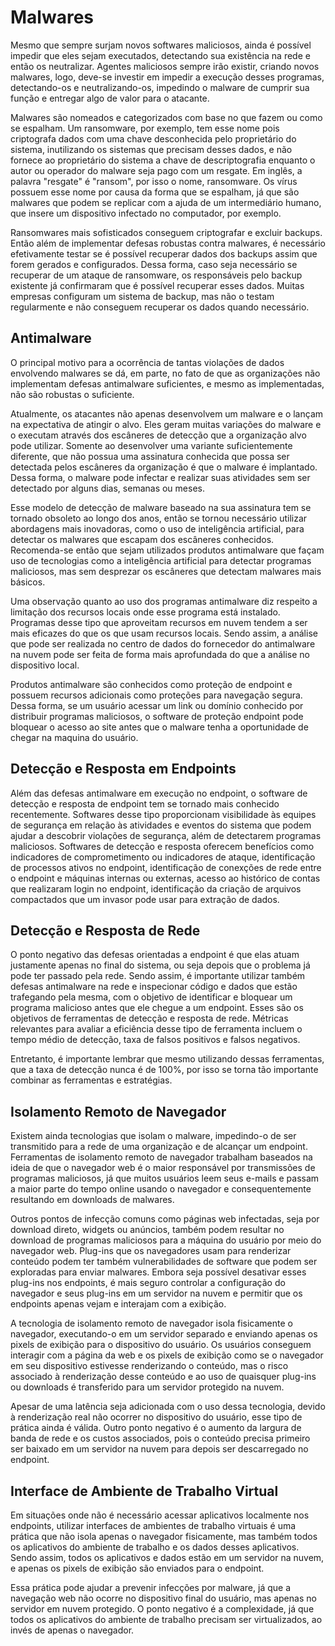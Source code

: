 # Malwares

Mesmo que sempre surjam novos softwares maliciosos, ainda é possível impedir que eles sejam executados, detectando sua existência na rede e então os neutralizar. Agentes maliciosos sempre irão existir, criando novos malwares, logo, deve-se investir em impedir a execução desses programas, detectando-os e neutralizando-os, impedindo o malware de cumprir sua função e entregar algo de valor para o atacante.

Malwares são nomeados e categorizados com base no que fazem ou como se espalham. Um ransomware, por exemplo, tem esse nome pois criptografa dados com uma chave desconhecida pelo proprietário do sistema, inutilizando os sistemas que precisam desses dados, e não fornece ao proprietário do sistema a chave de descriptografia enquanto o autor ou operador do malware seja pago com um resgate. Em inglês, a palavra "resgate" é "ransom", por isso o nome, ransomware. Os vírus possuem esse nome por causa da forma que se espalham, já que são malwares que podem se replicar com a ajuda de um intermediário humano, que insere um dispositivo infectado no computador, por exemplo.

Ransomwares mais sofisticados conseguem criptografar e excluir backups. Então além de implementar defesas robustas contra malwares, é necessário efetivamente testar se é possível recuperar dados dos backups assim que forem gerados e configurados. Dessa forma, caso seja necessário se recuperar de um ataque de ransomware, os responsáveis pelo backup existente já confirmaram que é possível recuperar esses dados. Muitas empresas configuram um sistema de backup, mas não o testam regularmente e não conseguem recuperar os dados quando necessário.

## Antimalware

O principal motivo para a ocorrência de tantas violações de dados envolvendo malwares se dá, em parte, no fato de que as organizações não implementam defesas antimalware suficientes, e mesmo as implementadas, não são robustas o suficiente.

Atualmente, os atacantes não apenas desenvolvem um malware e o lançam na expectativa de atingir o alvo. Eles geram muitas variações do malware e o executam através dos escâneres de detecção que a organização alvo pode utilizar. Somente ao desenvolver uma variante suficientemente diferente, que não possua uma assinatura conhecida que possa ser detectada pelos escâneres da organização é que o malware é implantado. Dessa forma, o malware pode infectar e realizar suas atividades sem ser detectado por alguns dias, semanas ou meses.

Esse modelo de detecção de malware baseado na sua assinatura tem se tornado obsoleto ao longo dos anos, então se tornou necessário utilizar abordagens mais inovadoras, como o uso de inteligência artificial, para detectar os malwares que escapam dos escâneres conhecidos. Recomenda-se então que sejam utilizados produtos antimalware que façam uso de tecnologias como a inteligência artificial para detectar programas maliciosos, mas sem desprezar os escâneres que detectam malwares mais básicos.

Uma observação quanto ao uso dos programas antimalware diz respeito a limitação dos recursos locais onde esse programa está instalado. Programas desse tipo que aproveitam recursos em nuvem tendem a ser mais eficazes do que os que usam recursos locais. Sendo assim, a análise que pode ser realizada no centro de dados do fornecedor do antimalware na nuvem pode ser feita de forma mais aprofundada do que a análise no dispositivo local.

Produtos antimalware são conhecidos como proteção de endpoint e possuem recursos adicionais como proteções para navegação segura. Dessa forma, se um usuário acessar um link ou domínio conhecido por distribuir programas maliciosos, o software de proteção endpoint pode bloquear o acesso ao site antes que o malware tenha a oportunidade de chegar na maquina do usuário.

## Detecção e Resposta em Endpoints

Além das defesas antimalware em execução no endpoint, o software de detecção e resposta de endpoint tem se tornado mais conhecido recentemente. Softwares desse tipo proporcionam visibilidade às equipes de segurança em relação às atividades e eventos do sistema que podem ajudar a descobrir violações de segurança, além de detectarem programas maliciosos. Softwares de detecção e resposta oferecem benefícios como indicadores de comprometimento ou indicadores de ataque, identificação de processos ativos no endpoint, identificação de conexções de rede entre o endpoint e máquinas internas ou externas, acesso ao histórico de contas que realizaram login no endpoint, identificação da criação de arquivos compactados que um invasor pode usar para extração de dados.

## Detecção e Resposta de Rede

O ponto negativo das defesas orientadas a endpoint é que elas atuam justamente apenas no final do sistema, ou seja depois que o problema já pode ter passado pela rede. Sendo assim, é importante utilizar também defesas antimalware na rede e inspecionar código e dados que estão trafegando pela mesma, com o objetivo de identificar e bloquear um programa malicioso antes que ele chegue a um endpoint. Esses são os objetivos de ferramentas de detecção e resposta de rede. Métricas relevantes para avaliar a eficiência desse tipo de ferramenta incluem o tempo médio de detecção, taxa de falsos positivos e falsos negativos.

Entretanto, é importante lembrar que mesmo utilizando dessas ferramentas, que a taxa de detecção nunca é de 100%, por isso se torna tão importante combinar as ferramentas e estratégias.

## Isolamento Remoto de Navegador

Existem ainda tecnologias que isolam o malware, impedindo-o de ser transmitido para a rede de uma organização e de alcançar um endpoint. Ferramentas de isolamento remoto de navegador trabalham baseados na ideia de que o navegador web é o maior responsável por transmissões de programas maliciosos, já que muitos usuários leem seus e-mails e passam a maior parte do tempo online usando o navegador e consequentemente resultando em downloads de malwares.

Outros pontos de infecção comuns como páginas web infectadas, seja por download direto, widgets ou anúncios, também podem resultar no download de programas maliciosos para a máquina do usuário por meio do navegador web. Plug-ins que os navegadores usam para renderizar conteúdo podem ter também vulnerabilidades de software que podem ser exploradas para enviar malwares. Embora seja possível desativar esses plug-ins nos endpoints, é mais seguro controlar a configuração do navegador e seus plug-ins em um servidor na nuvem e permitir que os endpoints apenas vejam e interajam com a exibição.

A tecnologia de isolamento remoto de navegador isola fisicamente o navegador, executando-o em um servidor separado e enviando apenas os pixels de exibição para o dispositivo do usuário. Os usuários conseguem interagir com a página da web e os pixels de exibição como se o navegador em seu dispositivo estivesse renderizando o conteúdo, mas o risco associado à renderização desse conteúdo e ao uso de quaisquer plug-ins ou downloads é transferido para um servidor protegido na nuvem.

Apesar de uma latência seja adicionada com o uso dessa tecnologia, devido à renderização real não ocorrer no dispositivo do usuário, esse tipo de prática ainda é válida. Outro ponto negativo é o aumento da largura de banda de rede e os custos associados, pois o conteúdo precisa primeiro ser baixado em um servidor na nuvem para depois ser descarregado no endpoint.

## Interface de Ambiente de Trabalho Virtual

Em situações onde não é necessário acessar aplicativos localmente nos endpoints, utilizar interfaces de ambientes de trabalho virtuais é uma prática que não isola apenas o navegador fisicamente, mas também todos os aplicativos do ambiente de trabalho e os dados desses aplicativos. Sendo assim, todos os aplicativos e dados estão em um servidor na nuvem, e apenas os pixels de exibição são enviados para o endpoint.

Essa prática pode ajudar a prevenir infecções por malware, já que a navegação web não ocorre no dispositivo final do usuário, mas apenas no servidor em nuvem protegido. O ponto negativo é a complexidade, já que todos os aplicativos do ambiente de trabalho precisam ser virtualizados, ao invés de apenas o navegador.